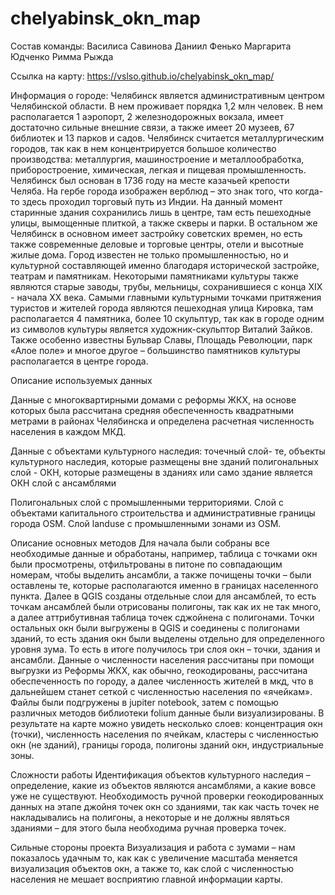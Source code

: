 # chelyabinsk_okn_map

Состав команды: 
Василиса Савинова
Даниил Фенько
Маргарита Юдченко
Римма Рыжда

Ссылка на карту: 
https://vslso.github.io/chelyabinsk_okn_map/ 

Информация о городе: 
Челябинск является административным центром Челябинской области. В нем проживает порядка 1,2 млн человек. В нем располагается 1 аэропорт, 2 железнодорожных вокзала, имеет достаточно сильные внешние связи, а также имеет 20 музеев, 67 библиотек и 13 парков и садов. Челябинск считается металлургическим городов, так как в нем концентрируется большое количество производства: металлургия, машиностроение и металлообработка, приборостроение, химическая, легкая и пищевая промышленность.
Челябинск был основан в 1736 году на месте казачьей крепости Челяба. На гербе города изображен верблюд – это знак того, что когда-то здесь проходил торговый путь из Индии. На данный момент старинные здания сохранились лишь в центре, там есть пешеходные улицы, вымощенные плиткой, а также скверы и парки. В остальном же Челябинск в основном имеет застройку советских времен, но есть также современные деловые и торговые центры, отели и высотные жилые дома. Город известен не только промышленностью, но и культурной составляющей именно благодаря исторической застройке, театрам и памятникам. Некоторыми памятниками культуры также являются старые заводы, трубы, мельницы, сохранившиеся с конца XIX - начала XX века.
Самыми главными культурными точками притяжения туристов и жителей города являются пешеходная улица Кировка, там располагается 4 памятника, более 10 скульптур, так как в городе одним из символов культуры является художник-скульптор Виталий Зайков. Также особенно известны Бульвар Славы, Площадь Революции, парк «Алое поле» и многое другое – большинство памятников культуры располагается в центре города. 

Описание используемых данных

Данные с многоквартирными домами с реформы ЖКХ, на основе которых была рассчитана средняя обеспеченность квадратными метрами в районах Челябинска и определена расчетная численность населения в каждом МКД.

Данные с объектами культурного наследия:
точечный слой- те, объекты культурного наследия, которые размещены вне зданий
полигональных слой - ОКН, которые размещены в зданиях или само здание является ОКН
слой с ансамблями

Полигональных слой  с промышленными территориями.
Слой с объектами капитального строительства и административные границы города OSM. 
Слой landuse с промышленными зонами из OSM.  

Описание основных методов 
Для начала были собраны все необходимые данные и обработаны, например, таблица с точками окн были просмотрены, отфильтрованы в питоне по совпадающим номерам, чтобы выделить ансамбли, а также почищены точки – были оставлены те, которые располагаются именно в границах населенного пункта. 
Далее в QGIS созданы отдельные слои для ансамблей, то есть точкам ансамблей были отрисованы полигоны, так как их не так много, а далее аттрибутивная таблица точек сджойнена с полигонами. Точки остальных окн были выгружены в QGIS  и соединены с полигонами зданий, то есть здания окн были выделены отдельно для определенного уровня зума. То есть в итоге получилось три слоя окн – точки, здания и ансамбли.
Данные о численности населения рассчитаны при помощи выгрузки из Реформы ЖКХ, как обычно, геокодированы, рассчитана обеспеченность по городу, а далее численность жителей в мкд, что в дальнейшем станет сеткой с численностью населения по «ячейкам». 
Файлы были подгружены в jupiter notebook, затем с помощью различных методов библиотеки folium данные были визуализированы. В результате на карте можно увидеть несколько слоев: концентрация окн (точки), численность населения по ячейкам, кластеры с численностью окн (не зданий), границы города, полигоны зданий окн, индустриальные зоны.

Сложности работы
Идентификация объектов культурного наследия – определение, какие из объектов являются ансамблями, а какие вовсе уже не существуют.
Необходимость ручной проверки геокодированных данных на этапе джойня точек окн со зданиями, так как часть точек не накладывались на полигоны, а некоторые и не должны являться зданиями – для этого была необходима ручная проверка точек. 

Сильные стороны проекта
Визуализация и работа с зумами – нам показалось удачным то, как как с увеличение масштаба меняется визуализация объектов окн, а также то, как слой с численностью населения не мешает восприятию главной информации карты. 
